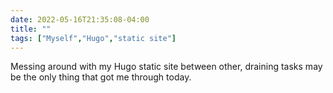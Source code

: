 ---date: 2022-05-16T21:35:08-04:00title: ""tags: ["Myself","Hugo","static site"]---Messing around with my Hugo static site between other, draining tasks may be the only thing that got me through today.